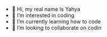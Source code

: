 - 👋 Hi, my real name Is Yahya
- 👀 I’m interested in coding
- 🌱 I’m currently learning how to code
- 💞️ I’m looking to collaborate on codin

<!---
ayayhauayade/ayayhauayade is a ✨ special ✨ repository because its `README.md` (this file) appears on your GitHub profile.
You can click the Preview link to take a look at your changes.
--->

